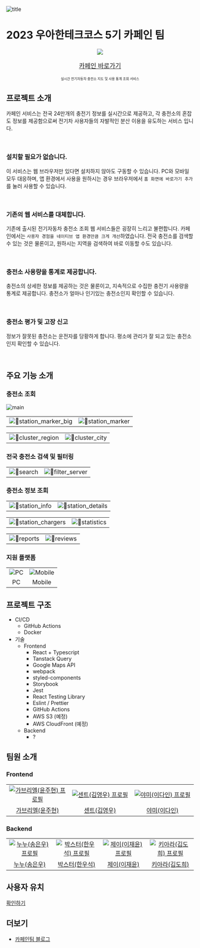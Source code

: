 ![title](./docs/title.png)

# 2023 우아한테크코스 5기 카페인 팀

<p align="center">
  <img src="./frontend/public/icons/192.png"/>
</p>
<p align="center" style="font-size: larger;">
  <a href="https://carffe.in">카페인 바로가기</a>
</p>
<p align="center" style="font-size: xx-small;">
  실시간 전기자동차 충전소 지도 및 사용 통계 조회 서비스
</p>

## 프로젝트 소개

카페인 서비스는 전국 24만개의 충전기 정보를 실시간으로 제공하고, 각 충전소의 혼잡도 정보를 제공함으로써 전기차 사용자들의 자발적인 분산 이용을 유도하는 서비스 입니다.

<br>

### 설치할 필요가 없습니다.

이 서비스는 웹 브라우저만 있다면 설치하지 않아도 구동할 수 있습니다. PC와 모바일 모두 대응하며, 앱 환경에서 사용을 원하시는 경우 브라우저에서 `홈 화면에 바로가기 추가`를 눌러 사용할 수 있습니다.

<br>

### 기존의 웹 서비스를 대체합니다.

기존에 출시된 전기자동차 충전소 조회 웹 서비스들은 굉장히 느리고 불편합니다. 카페인에서는 `사용자 경험을 네이티브 앱 환경만큼 크게 개선`하였습니다. 전국 충전소를 검색할 수 있는 것은 물론이고, 원하시는 지역을
검색하여 바로 이동할 수도 있습니다.

<br>

### 충전소 사용량을 통계로 제공합니다.

충전소의 상세한 정보를 제공하는 것은 물론이고, 지속적으로 수집한 충전기 사용량을 통계로 제공합니다. 충전소가 얼마나 인기있는 충전소인지 확인할 수 있습니다.

<br>

### 충전소 평가 및 고장 신고

정보가 잘못된 충전소는 운전자를 당황하게 합니다. 평소에 관리가 잘 되고 있는 충전소인지 확인할 수 있습니다.

<br>

## 주요 기능 소개

### 충전소 조회

<img src="./docs/main.png" alt="main" />


<table>
  <tr>
    <td><img src="./docs/station_marker_big.png" alt="station_marker_big" /></td>
    <td><img src="./docs/station_marker.png" alt="station_marker" /></td>
  </tr>
</table>

<table>
  <tr>
    <td><img src="./docs/cluster_region.png" alt="cluster_region" /></td>
    <td><img src="./docs/cluster_city.png" alt="cluster_city" /></td>
  </tr>
</table>

### 전국 충전소 검색 및 필터링

<table>
  <tr>
    <td><img src="./docs/search.gif" alt="search" /></td>
    <td><img src="./docs/filter_server.gif" alt="filter_server" /></td>
  </tr>
</table>

### 충전소 정보 조회

<table>
  <tr>
    <td><img src="./docs/station_info.png" alt="station_info" /></td>
    <td><img src="./docs/station_details.png" alt="station_details" /></td>
  </tr>
</table>

<table>
  <tr>
    <td><img src="./docs/station_chargers.png" alt="station_chargers" /></td>
    <td><img src="./docs/statistics.png" alt="statistics" /></td>
  </tr>
</table>

<table>
  <tr>
    <td><img src="./docs/reports.png" alt="reports" /></td>
    <td><img src="./docs/reviews.png" alt="reviews" /></td>
  </tr>
</table>

### 지원 플랫폼

<table>
  <tr>
    <td align="center">
        <img src="docs/pc.png" alt="PC" />
    </td>
    <td align="center">
        <img src="./docs/mobile.png" alt="Mobile" />
    </td>
  </tr>
  <tr>
    <td align="center">
        PC
    </td>
    <td align="center">
        Mobile
    </td>
  </tr>
</table>

## 프로젝트 구조

- CI/CD
    - GitHub Actions
    - Docker
- 기술
    - Frontend
        - React + Typescript
        - Tanstack Query
        - Google Maps API
        - webpack
        - styled-components
        - Storybook
        - Jest
        - React Testing Library
        - Eslint / Prettier
        - GitHub Actions
        - AWS S3 (예정)
        - AWS CloudFront (예정)
    - Backend
        - ?

## 팀원 소개

### Frontend

<table>
  <tr>
    <td align="center" width="200px">
      <a href="https://github.com/gabrielyoon7" target="_blank">
        <img src="https://avatars.githubusercontent.com/u/69189073?v=4" alt="가브리엘(윤주현) 프로필" />
      </a>
    </td>
    <td align="center" width="200px">
      <a href="https://github.com/kyw0716" target="_blank">
        <img src="https://avatars.githubusercontent.com/u/77326660?v=4" alt="센트(김영우) 프로필" />
      </a>
    </td>
    <td align="center" width="200px">
      <a href="https://github.com/feb-dain" target="_blank">
        <img src="https://avatars.githubusercontent.com/u/108778921?v=4" alt="야미(이다인) 프로필" />
      </a>
    </td>
  </tr>
  <tr>
    <td align="center">
      <a href="https://github.com/gabrielyoon7" target="_blank">
        가브리엘(윤주현)
      </a>
    </td>
    <td align="center">
      <a href="https://github.com/kyw0716" target="_blank">
        센트(김영우)
      </a>
    </td>
    <td align="center">
      <a href="https://github.com/feb-dain" target="_blank">
        야미(이다인)
      </a>
    </td>
  </tr>
</table>

### Backend

<table>
  <tr>
    <td align="center" width="200px">
      <a href="https://github.com/be-student" target="_blank">
        <img src="https://avatars.githubusercontent.com/u/80899085?v=4" alt="누누(송은우) 프로필" />
      </a>
    </td>
    <td align="center" width="200px">
      <a href="https://github.com/drunkenhw" target="_blank">
        <img src="https://avatars.githubusercontent.com/u/106640954?v=4" alt="박스터(한우석) 프로필" />
      </a>
    </td>
    <td align="center" width="200px">
      <a href="https://github.com/sosow0212" target="_blank">
        <img src="https://avatars.githubusercontent.com/u/63213487?v=4" alt="제이(이재윤) 프로필" />
      </a>
    </td>
    <td align="center" width="200px">
      <a href="https://github.com/kiarakim" target="_blank">
        <img src="https://avatars.githubusercontent.com/u/101039161?v=4" alt="키아라(김도희) 프로필" />
      </a>
    </td>
  </tr>
  <tr>
    <td align="center">
      <a href="https://github.com/be-student" target="_blank">
        누누(송은우)
      </a>
    </td>
    <td align="center">
      <a href="https://github.com/drunkenhw" target="_blank">
        박스터(한우석)
      </a>
    </td>
    <td align="center">
      <a href="https://github.com/sosow0212" target="_blank">
        제이(이재윤)
      </a>
    </td>
    <td align="center">
      <a href="https://github.com/kiarakim" target="_blank">
        키아라(김도희)
      </a>
    </td>
  </tr>
</table>

## 사용자 유치

[확인하기](./ga4/ga4.md)

## 더보기

- [카페인팀 블로그](https://car-ffeine.github.io/archive)
